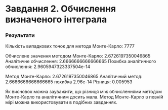# Завдання 2. Обчислення визначеного інтеграла

### Результати

Кількість випадкових точок для метода Монте-Карло: 7777

Обчислене значення методом Монте-Карло: 2.6726197350046865
Аналітичне обчислення: 2.6666666666666665
Похибка аналітичного обчислення: 2.9605947323337504e-14

Метод Монте-Карло: 2.6726197350046865
Аналітичний метод: 2.6666666666666665 похибка 2.96e-14
Різниця: 0.005953


Як висновок можна зауважити, що різниця між обчисленнями методом Монте-Карло та аналітичним досить мала.
Метод Монте-Карло в певній мірі можна використовувати в подібних завданнях.